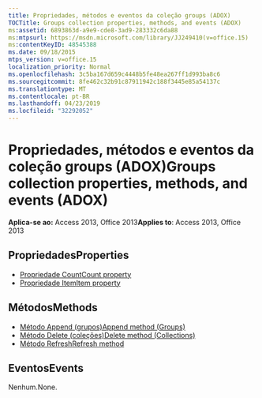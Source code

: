 ```yaml
---
title: Propriedades, métodos e eventos da coleção groups (ADOX)
TOCTitle: Groups collection properties, methods, and events (ADOX)
ms:assetid: 6893863d-a9e9-cde8-3ad9-283332c6da88
ms:mtpsurl: https://msdn.microsoft.com/library/JJ249410(v=office.15)
ms:contentKeyID: 48545388
ms.date: 09/18/2015
mtps_version: v=office.15
localization_priority: Normal
ms.openlocfilehash: 3c5ba167d659c4448b5fe48ea267ff1d993ba8c6
ms.sourcegitcommit: 8fe462c32b91c87911942c188f3445e85a54137c
ms.translationtype: MT
ms.contentlocale: pt-BR
ms.lasthandoff: 04/23/2019
ms.locfileid: "32292052"
---
```

# <a name="groups-collection-properties-methods-and-events-adox"></a><span data-ttu-id="d426d-102">Propriedades, métodos e eventos da coleção groups (ADOX)</span><span class="sxs-lookup"><span data-stu-id="d426d-102">Groups collection properties, methods, and events (ADOX)</span></span>


<span data-ttu-id="d426d-103">**Aplica-se ao:** Access 2013, Office 2013</span><span class="sxs-lookup"><span data-stu-id="d426d-103">**Applies to**: Access 2013, Office 2013</span></span>

## <a name="properties"></a><span data-ttu-id="d426d-104">Propriedades</span><span class="sxs-lookup"><span data-stu-id="d426d-104">Properties</span></span>

- [<span data-ttu-id="d426d-105">Propriedade Count</span><span class="sxs-lookup"><span data-stu-id="d426d-105">Count property</span></span>](count-property-ado.md)
- [<span data-ttu-id="d426d-106">Propriedade Item</span><span class="sxs-lookup"><span data-stu-id="d426d-106">Item property</span></span>](item-property-ado.md)

## <a name="methods"></a><span data-ttu-id="d426d-107">Métodos</span><span class="sxs-lookup"><span data-stu-id="d426d-107">Methods</span></span>

- [<span data-ttu-id="d426d-108">Método Append (grupos)</span><span class="sxs-lookup"><span data-stu-id="d426d-108">Append method (Groups)</span></span>](append-method-adox-groups.md)
- [<span data-ttu-id="d426d-109">Método Delete (coleções)</span><span class="sxs-lookup"><span data-stu-id="d426d-109">Delete method (Collections)</span></span>](delete-method-adox-collections.md)
- [<span data-ttu-id="d426d-110">Método Refresh</span><span class="sxs-lookup"><span data-stu-id="d426d-110">Refresh method</span></span>](refresh-method-ado.md)

## <a name="events"></a><span data-ttu-id="d426d-111">Eventos</span><span class="sxs-lookup"><span data-stu-id="d426d-111">Events</span></span>

<span data-ttu-id="d426d-112">Nenhum.</span><span class="sxs-lookup"><span data-stu-id="d426d-112">None.</span></span>

